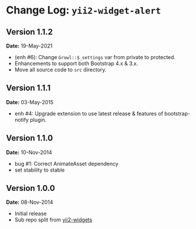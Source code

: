 # Change Log: `yii2-widget-alert`

## Version 1.1.2

**Date:** 19-May-2021

- (enh #6): Change `Growl::$_settings` var from private to protected.
- Enhancements to support both Bootstrap 4.x & 3.x.
- Move all source code to `src` directory.

## Version 1.1.1

**Date:** 03-May-2015

- enh #4: Upgrade extension to use latest release & features of bootstrap-notify plugin.

## Version 1.1.0

**Date:** 10-Nov-2014

- bug #1: Correct AnimateAsset dependency
- set stability to stable

## Version 1.0.0

**Date:** 08-Nov-2014

- Initial release
- Sub repo split from [yii2-widgets](https://github.com/kartik-v/yii2-widgets)
